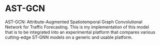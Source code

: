 # AST-GCN
AST-GCN: Attribute-Augmented Spatiotemporal Graph Convolutional Network for Traffic Forecasting. This is my implementation of this model that is to be integrated into an experimental platform that compares various cutting-edge ST-GNN models on a generic and usable platform.
